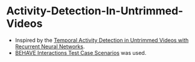 # Activity-Detection-In-Untrimmed-Videos

* Inspired by the [Temporal Activity Detection in Untrimmed Videos with Recurrent Neural Networks](https://imatge.upc.edu/web/sites/default/files/pub/xMontes.pdf).
* [BEHAVE Interactions Test Case Scenarios](http://groups.inf.ed.ac.uk/vision/BEHAVEDATA/INTERACTIONS/) was used.
